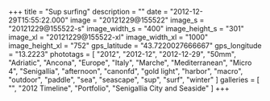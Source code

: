 +++
title = "Sup surfing"
description = ""
date = "2012-12-29T15:55:22.000"
image = "20121229@155522"
image_s = "20121229@155522-s"
image_width_s = "400"
image_height_s = "301"
image_xl = "20121229@155522-xl"
image_width_xl = "1000"
image_height_xl = "752"
gps_latitude = "43.7220027666667"
gps_longitude = "13.2223"
phototags = [ "2012", "2012-12", "2012-12-29", "50mm", "Adriatic", "Ancona", "Europe", "Italy", "Marche", "Mediterranean", "Micro 4", "Senigallia", "afternoon", "canonfd", "gold light", "harbor", "macro", "outdoor", "paddle", "sea", "seascape", "sup", "surf", "winter" ]
galleries = [ "", "2012 Timeline", "Portfolio", "Senigallia City and Seaside" ]
+++
